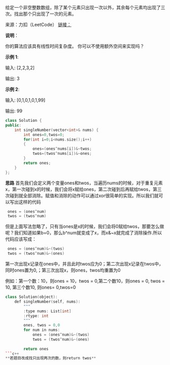 给定一个非空整数数组，除了某个元素只出现一次以外，其余每个元素均出现了三次。找出那个只出现了一次的元素。

来源：力扣（LeetCode）
[链接：](https://leetcode-cn.com/problems/single-number-ii)

**说明**：

你的算法应该具有线性时间复杂度。 你可以不使用额外空间来实现吗？

**示例 1**:

输入: [2,2,3,2]

输出: 3

**示例 2**:

输入: [0,1,0,1,0,1,99]

输出: 99

```c++
class Solution {
public:
    int singleNumber(vector<int>& nums) {
        int ones=0,twos=0;
        for(int i=0;i<nums.size();i++)
        {
            ones=(ones^nums[i])&~twos;
            twos=(twos^nums[i])&~ones;
        }
        return ones;
    }
};
```

**思路**
首先我们会定义两个变量ones和twos，当遍历nums的时候，对于重复元素x，第一次碰到x的时候，我们会将x赋给ones，第二次碰到后再赋给twos，第三次碰到就全部消除。赋值和消除的动作可以通过xor很简单的实现。所以我们就可以写出这样的代码

```c++
 ones = (ones^num)
 twos = (twos^num)
```
 
但是上面写法忽略了，只有当ones是x的时候，我们会将0赋给twos，那要怎么做呢？我们知道如果b=0，那么b^num就变成了x，而x&~x就完成了消除操作.所以代码应该写成：
```c++
 ones = (ones^num)&~(twos)
 twos = (twos^num)&~(ones)
```
第一次出现x记录在ones中，并且此时twos应为0；第二次出现x记录在twos中，同时ones置为0,；第三次出现x，则ones，twos均重置为0

例如：第一个数：10，则ones = 10，twos = 0,第二个数10，则ones = 0, twos = 10, 第三个数10, 则ones= 0,twos=0
```c++
class Solution(object):
    def singleNumber(self, nums):
        """
        :type nums: List[int]
        :rtype: int
        """
        ones, twos = 0,0
        for num in nums:
            ones = (ones^num)&~(twos)
            twos = (twos^num)&~(ones)
        
        return ones
```c++
**若题目改成找只出现两次的数，则return twos**


